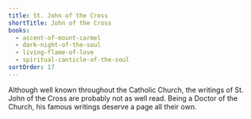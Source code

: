 ```yaml
---
title: St. John of the Cross
shortTitle: John of the Cross
books:
  - ascent-of-mount-carmel
  - dark-night-of-the-soul
  - living-flame-of-love
  - spiritual-canticle-of-the-soul
sortOrder: 17
---
```


Although well known throughout the Catholic Church, the writings of St. John of the Cross are probably not as well read. Being a Doctor of the Church, his famous writings deserve a page all their own.
